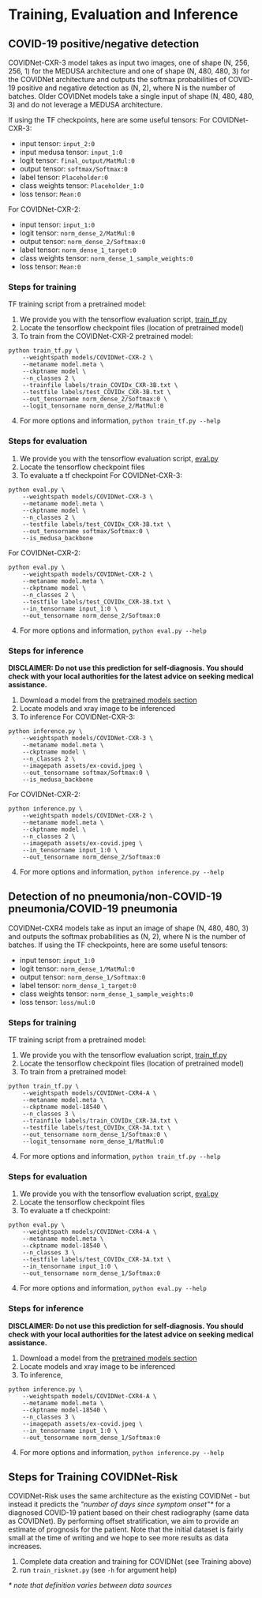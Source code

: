 # Training, Evaluation and Inference
## COVID-19 positive/negative detection
COVIDNet-CXR-3 model takes as input two images, one of shape (N, 256, 256, 1) for the MEDUSA architecture and one of shape (N, 480, 480, 3) for the COVIDNet architecture and outputs the softmax probabilities of COVID-19 positive and negative detection as (N, 2), where N is the number of batches.
Older COVIDNet models take a single input of shape (N, 480, 480, 3) and do not leverage a MEDUSA architecture. 

If using the TF checkpoints, here are some useful tensors:
For COVIDNet-CXR-3:
* input tensor: `input_2:0`
* input medusa tensor: `input_1:0`
* logit tensor: `final_output/MatMul:0`
* output tensor: `softmax/Softmax:0`
* label tensor: `Placeholder:0`
* class weights tensor: `Placeholder_1:0`
* loss tensor: `Mean:0`

For COVIDNet-CXR-2:
* input tensor: `input_1:0`
* logit tensor: `norm_dense_2/MatMul:0`
* output tensor: `norm_dense_2/Softmax:0`
* label tensor: `norm_dense_1_target:0`
* class weights tensor: `norm_dense_1_sample_weights:0`
* loss tensor: `Mean:0`

### Steps for training
TF training script from a pretrained model:
1. We provide you with the tensorflow evaluation script, [train_tf.py](../train_tf.py)
2. Locate the tensorflow checkpoint files (location of pretrained model)
3. To train from the COVIDNet-CXR-2 pretrained model:
```
python train_tf.py \
    --weightspath models/COVIDNet-CXR-2 \
    --metaname model.meta \
    --ckptname model \
    --n_classes 2 \
    --trainfile labels/train_COVIDx_CXR-3B.txt \
    --testfile labels/test_COVIDx_CXR-3B.txt \
    --out_tensorname norm_dense_2/Softmax:0 \
    --logit_tensorname norm_dense_2/MatMul:0
```
4. For more options and information, `python train_tf.py --help`

### Steps for evaluation

1. We provide you with the tensorflow evaluation script, [eval.py](../eval.py)
2. Locate the tensorflow checkpoint files
3. To evaluate a tf checkpoint
For COVIDNet-CXR-3:
```
python eval.py \
    --weightspath models/COVIDNet-CXR-3 \
    --metaname model.meta \
    --ckptname model \
    --n_classes 2 \
    --testfile labels/test_COVIDx_CXR-3B.txt \
    --out_tensorname softmax/Softmax:0 \
    --is_medusa_backbone
```

For COVIDNet-CXR-2:
```
python eval.py \
    --weightspath models/COVIDNet-CXR-2 \
    --metaname model.meta \
    --ckptname model \
    --n_classes 2 \
    --testfile labels/test_COVIDx_CXR-3B.txt \
    --in_tensorname input_1:0 \
    --out_tensorname norm_dense_2/Softmax:0
```
4. For more options and information, `python eval.py --help`

### Steps for inference
**DISCLAIMER: Do not use this prediction for self-diagnosis. You should check with your local authorities for the latest advice on seeking medical assistance.**

1. Download a model from the [pretrained models section](models.md)
2. Locate models and xray image to be inferenced
3. To inference
For COVIDNet-CXR-3:
```
python inference.py \
    --weightspath models/COVIDNet-CXR-3 \
    --metaname model.meta \
    --ckptname model \
    --n_classes 2 \
    --imagepath assets/ex-covid.jpeg \
    --out_tensorname softmax/Softmax:0 \
    --is_medusa_backbone
```

For COVIDNet-CXR-2:
```
python inference.py \
    --weightspath models/COVIDNet-CXR-2 \
    --metaname model.meta \
    --ckptname model \
    --n_classes 2 \
    --imagepath assets/ex-covid.jpeg \
    --in_tensorname input_1:0 \
    --out_tensorname norm_dense_2/Softmax:0
```
4. For more options and information, `python inference.py --help`

## Detection of no pneumonia/non-COVID-19 pneumonia/COVID-19 pneumonia
COVIDNet-CXR4 models take as input an image of shape (N, 480, 480, 3) and outputs the softmax probabilities as (N, 2), where N is the number of batches.
If using the TF checkpoints, here are some useful tensors:

* input tensor: `input_1:0`
* logit tensor: `norm_dense_1/MatMul:0`
* output tensor: `norm_dense_1/Softmax:0`
* label tensor: `norm_dense_1_target:0`
* class weights tensor: `norm_dense_1_sample_weights:0`
* loss tensor: `loss/mul:0`

### Steps for training
TF training script from a pretrained model:
1. We provide you with the tensorflow evaluation script, [train_tf.py](../train_tf.py)
2. Locate the tensorflow checkpoint files (location of pretrained model)
3. To train from a pretrained model:
```
python train_tf.py \
    --weightspath models/COVIDNet-CXR4-A \
    --metaname model.meta \
    --ckptname model-18540 \
    --n_classes 3 \
    --trainfile labels/train_COVIDx_CXR-3A.txt \
    --testfile labels/test_COVIDx_CXR-3A.txt \
    --out_tensorname norm_dense_1/Softmax:0 \
    --logit_tensorname norm_dense_1/MatMul:0
```
4. For more options and information, `python train_tf.py --help`

### Steps for evaluation

1. We provide you with the tensorflow evaluation script, [eval.py](../eval.py)
2. Locate the tensorflow checkpoint files
3. To evaluate a tf checkpoint:
```
python eval.py \
    --weightspath models/COVIDNet-CXR4-A \
    --metaname model.meta \
    --ckptname model-18540 \
    --n_classes 3 \
    --testfile labels/test_COVIDx_CXR-3A.txt \
    --in_tensorname input_1:0 \
    --out_tensorname norm_dense_1/Softmax:0
```
4. For more options and information, `python eval.py --help`

### Steps for inference
**DISCLAIMER: Do not use this prediction for self-diagnosis. You should check with your local authorities for the latest advice on seeking medical assistance.**

1. Download a model from the [pretrained models section](models.md)
2. Locate models and xray image to be inferenced
3. To inference,
```
python inference.py \
    --weightspath models/COVIDNet-CXR4-A \
    --metaname model.meta \
    --ckptname model-18540 \
    --n_classes 3 \
    --imagepath assets/ex-covid.jpeg \
    --in_tensorname input_1:0 \
    --out_tensorname norm_dense_1/Softmax:0
```
4. For more options and information, `python inference.py --help`

## Steps for Training COVIDNet-Risk

COVIDNet-Risk uses the same architecture as the existing COVIDNet - but instead it predicts the *"number of days since symptom onset"\** for a diagnosed COVID-19 patient based on their chest radiography (same data as COVIDNet). By performing offset stratification, we aim to provide an estimate of prognosis for the patient. Note that the initial dataset is fairly small at the time of writing and we hope to see more results as data increases.

1. Complete data creation and training for COVIDNet (see Training above)
2. run `train_risknet.py` (see `-h` for argument help)

*\* note that definition varies between data sources*
